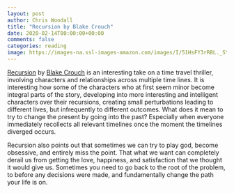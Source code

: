 ```yaml
---
layout: post
author: Chris Woodall
title: "Recursion by Blake Crouch"
date: 2020-02-14T00:00:00+00:00
comments: false
categories: reading
image: https://images-na.ssl-images-amazon.com/images/I/51HsFY3rRBL._SY346_.jpg
---
```


[Recursion] by [Blake Crouch] is an interesting take on a time travel thriller, involving characters and relationships across multiple time lines. 
It is interesting how some of the characters who at first seem minor become integral parts of the story, developing into more interesting and 
intelligent characters over their recursions, creating small perturbations leading to different lives, but infrequently to different outcomes.
What does it mean to try to change the present by going into the past? Especially when everyone immediately recollects all relevant timelines
once the moment the timelines diverged occurs.

Recursion also points out that sometimes we can try to play god, become obsessive, and entirely miss the point. That what we want can completely
derail us from getting the love, happiness, and satisfaction that we thought it would give us. Sometimes you need to go back to the root of the 
problem, to before any decisions were made, and fundamentally change the path your life is on.

[Recursion]: https://www.amazon.com/dp/B07HDSHP7N/ref=dp-kindle-redirect?_encoding=UTF8&btkr=1
[Blake Crouch]: http://blakecrouch.com/
